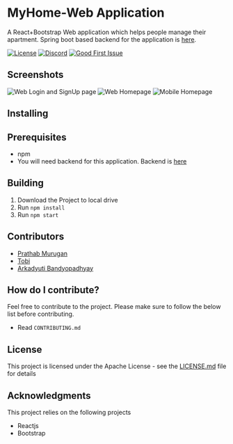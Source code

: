 # MyHome-Web Application

A React+Bootstrap Web application which helps people manage their apartment. Spring boot based backend for the application is [here](https://github.com/jmprathab/MyHome).

[![License](https://img.shields.io/badge/License-Apache%202.0-blue.svg)](https://www.apache.org/licenses/LICENSE-2.0)
[![Discord](https://img.shields.io/discord/731769161361129523?label=discord)](https://discord.gg/CngACKh)
[![Good First Issue](https://img.shields.io/github/issues-raw/jmprathab/MyHome-Web/good%20first%20issue?label=beginner%20friendly%20issues)](https://github.com/jmprathab/MyHome-Web/issues?q=is%3Aopen+is%3Aissue+label%3A%22good+first+issue%22+label%3Aup-for-grabs)

## Screenshots

![Web Login and SignUp page](./screens/WebLoginAndSignUp.png)
![Web Homepage](./screens/WebHomepage.png)
![Mobile Homepage](./screens/MobileHomepage.png)

## Installing

## Prerequisites

- npm
- You will need backend for this application. Backend is [here](https://github.com/jmprathab/MyHome)

## Building

1. Download the Project to local drive
2. Run `npm install`
3. Run `npm start`

## Contributors

- [Prathab Murugan](https://github.com/jmprathab)
- [Tobi](https://github.com/Tobi406)
- [Arkadyuti Bandyopadhyay](https://github.com/ARKEOLOGIST)

## How do I contribute?

Feel free to contribute to the project. Please make sure to follow the below list before contributing.

- Read `CONTRIBUTING.md`

## License

This project is licensed under the Apache License - see the [LICENSE.md](LICENSE.md) file for details

## Acknowledgments

This project relies on the following projects

- Reactjs
- Bootstrap
